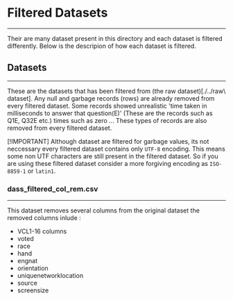 # Filtered Datasets
---

Their are many dataset present in this directory and each dataset is filtered differently. Below is the descripion of how each dataset is filtered.


## Datasets
---
These are the datasets that has been filtered from (the raw dataset)[./../raw\ dataset]. Any null  and garbage records (rows) are already removed from every filtered dataset. Some records showed unrealistic 'time taken in milliseconds to answer that question(E)' (These are the records such as Q1E, Q32E etc.) times such as zero ... These types of records are also removed from every filtered dataset.

[!IMPORTANT]
Although dataset are filtered for garbage values, its not neccessary every filtered dataset contains only `UTF-8` encoding. This means some non UTF characters are still present in the filtered dataset. So if you are using these filtered dataset consider a more forgiving encoding as `ISO-8859-1` or `latin1`.

### dass_filtered_col_rem.csv
---
This dataset removes several columns from the original dataset the removed columns inlude :

- VCL1-16 columns
- voted
- race
- hand
- engnat
- orientation
- uniquenetworklocation
- source
- screensize


